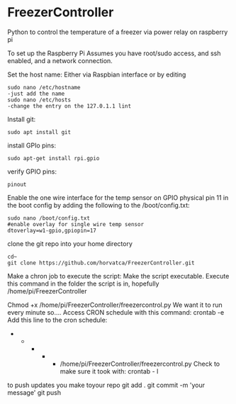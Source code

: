 # FreezerController
Python to control the temperature of a freezer via power relay on raspberry pi


To set up the Raspberry Pi
Assumes you have root/sudo access, and ssh enabled, and a network connection.

Set the host name:
Either via Raspbian interface or by editing
````terminal
sudo nano /etc/hostname
-just add the name
sudo nano /etc/hosts
-change the entry on the 127.0.1.1 lint
````

Install git:
````terminal
sudo apt install git
````

install GPIo pins:
````terminal
sudo apt-get install rpi.gpio
````

verify GPIO pins:
````terminal
pinout
````

Enable the one wire interface for the temp sensor on GPIO physical pin 11 in the boot config by adding the following to the /boot/config.txt:
````terminal
sudo nano /boot/config.txt
#enable overlay for single wire temp sensor
dtoverlay=w1-gpio,gpiopin=17
````

clone the git repo into your home directory
````terminal
cd~
git clone https://github.com/horvatca/FreezerController.git
````


Make a chron job to execute the script:
Make the script executable. Execute this command in the folder the script is in, hopefully /home/pi/FreezerController

Chmod +x /home/pi/FreezerController/freezercontrol.py
We want it to run every minute so….
Access CRON schedule with this command:
crontab -e
Add this line to the cron schedule:
* * * * * /home/pi/FreezerController/freezercontrol.py
Check to make sure it took with:
crontab - l




to push updates you make toyour repo
git add .
git commit -m 'your message'
git push




